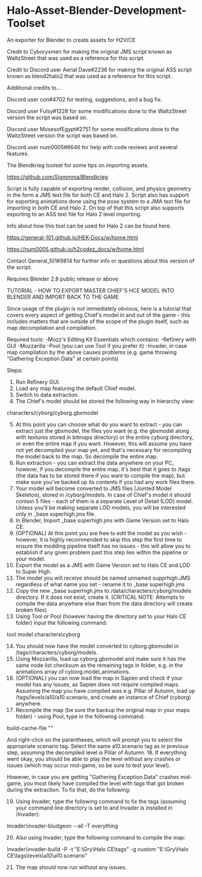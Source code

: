 # Halo-Asset-Blender-Development-Toolset
An exporter for Blender to create assets for H2V/CE

Credit to Cyboryxmen for making the original JMS script known as WaltzStreet that was used as a reference
for this script. 

Credit to Discord user Aerial Dave#2236 for making the original ASS script known as blend2halo2 that was used as a reference
for this script. 

Additional credits to...

Discord user con#4702 for testing, suggestions, and a bug fix.

Discord user Fulsy#1228 for some modifications done to the WaltzStreet version the script was based on.

Discord user MosesofEgypt#2751 for some modifications done to the WaltzStreet version the script was based
on.

Discord user num0005#8646 for help with code reviews and several features.

The Blendkrieg toolset for some tips on importing assets.

https://github.com/Sigmmma/Blendkrieg

Script is fully capable of exporting render, collision, and physics geometry in the form a JMS text file
for both CE and Halo 2. Script also has support for exporting animations done using the pose system 
to a JMA text file for importing in both CE and Halo 2. On top of that this script also supports exporting 
to an ASS text file for Halo 2 level importing.

Info about how this tool can be used for Halo 2 can be found here.

https://general-101.github.io/HEK-Docs/w/home.html

https://num0005.github.io/h2codez_docs/w/home.html

Contact General_101#9814 for further info or questions about this version of the script.

Requires Blender 2.8 public release or above

TUTORIAL - HOW TO EXPORT MASTER CHIEF'S HCE MODEL INTO BLENDER AND IMPORT BACK TO THE GAME

Since usage of the plugin is not immediately obvious, here is a tutorial that covers every aspect of getting Chief's model in and out of the game - this includes matters that are outside of the scope of the plugin itself, such as map decompilation and compilation.

Required tools:
-Mozz's Editing Kit Essentials which contains:
  -Refinery with GUI
  -Mozzarilla
  -Pool (you can use Tool if you prefer it)
-Invader, in case map compilation by the above causes problems (e.g. game throwing "Gathering Exception Data" at certain points)

Steps:
1. Run Refinery GUI.
2. Load any map featuring the default Chief model.
3. Switch to data extraction.
4. The Chief's model should be stored the following way in hierarchy view:

characters/cyborg/cyborg.gbxmodel

5. At this point you can choose what do you want to extract - you can extract just the gbxmodel, the files you want (e.g. the gbxmodel along with textures stored in bitmaps directory) or the entire cyborg directory, or even the entire map if you want. However, this will assume you have not yet decompiled your map yet, and that's necessary for recompiling the model back to the map. So decompile the entire map.
6. Run extraction - you can extract the data anywhere on your PC, however, if you decompile the entire map, it's best that it goes to <your Halo CE folder>/tags (the data has to be stored there if you want to compile the map), but make sure you've backed up its contents if you had any work files there.
7. Your model will become converted to JMS files (Jointed Model Skeleton), stored in <extraction directory>/cyborg/models. In case of Chief's model it should contain 5 files - each of them is a separate Level of Detail (LOD) model. Unless you'll be making separate LOD models, you will be interested only in _base superhigh.jms file.
8. In Blender, Import _base superhigh.jms with Game Version set to Halo CE.
9. (OPTIONAL) At this point you are free to edit the model as you wish - however, it is highly recommended to skip this step the first time to ensure the modding pipeline itself has no issues - this will allow you to establish if any given problem past this step lies within the pipeline or your model.
10. Export the model as a JMS with Game Version set to Halo CE and LOD to Super High.
11. The model you will receive should be named unnamed supprhigh.JMS regardless of what name you set - rename it to _base superhigh.jms
12. Copy the new _base superhigh.jms to <your Halo CE folder>/data/characters/cyborg/models directory. If it does not exist, create it. (CRITICAL NOTE: Attempts to compile the data anywhere else than from the data directory will create broken files)
13. Using Tool or Pool (however having the directory set to your Halo CE folder) input the following command:
  
  tool model characters\cyborg
  
14. You should now have the model converted to cyborg.gbxmodel in <your Halo CE folder>/tags/characters/cyborg/models.
15. Using Mozzarilla, load up cyborg.gbxmodel and make sure it has the same node list checksum as the remaining tags in folder, e.g. in the animations array of cyborg.model_animations.
16. (OPTIONAL) you can now load the map in Sapien and check if your model has any issues, as Sapien does not require compiled maps. Assuming the map you have compiled was e.g. Pillar of Autumn, load up <your Halo CE folder>/tags/levels/a10/a10.scenario, and create an instance of Chief (cyborg) anywhere.
17. Recompile the map (be sure the backup the original map in your maps folder) - using Pool, type in the following command:
  
  build-cache-file ""
  
 And right-click on the parentheses, which will prompt you to select the appropriate scenario tag. Select the same a10.scenario tag as in previous step, assuming the decompiled level is Pillar of Autumn.
18. If everything went okay, you should be able to play the level without any crashes or issues (which may occur mid-game, so be sure to test your level).

However, in case you are getting "Gathering Exception Data" crashes mid-game, you most likely have compiled the level with tags that got broken during the extraction. To fix that, do the following:

19. Using Invader, type the following command to fix the tags (assuming your command line directory is set to <your Halo CE folder> and Invader is installed in <your Halo CE folder>/Invader):
  
  Invader\invader-bludgeon --all -T everything
  
20. Also using Invader, type the following command to compile the map:

  Invader\invader-build -P -t "E:\Gry\Halo CE\tags" -g custom "E:\Gry\Halo CE\tags\levels\a10\a10.scenario"
  
21. The map should now run without any issues.
